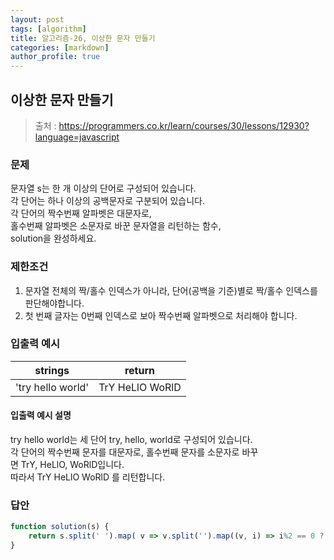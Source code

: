 ```yaml
---
layout: post
tags: [algorithm]
title: 알고리즘-26, 이상한 문자 만들기
categories: [markdown]
author_profile: true
---
```


## 이상한 문자 만들기

> 출처 : <https://programmers.co.kr/learn/courses/30/lessons/12930?language=javascript>

### 문제

문자열 s는 한 개 이상의 단어로 구성되어 있습니다.  
각 단어는 하나 이상의 공백문자로 구분되어 있습니다.  
각 단어의 짝수번째 알파벳은 대문자로,  
홀수번째 알파벳은 소문자로 바꾼 문자열을 리턴하는 함수,  
solution을 완성하세요.

### 제한조건

1. 문자열 전체의 짝/홀수 인덱스가 아니라, 단어(공백을 기준)별로 짝/홀수 인덱스를 판단해야합니다.  
2. 첫 번째 글자는 0번째 인덱스로 보아 짝수번째 알파벳으로 처리해야 합니다.

### 입출력 예시

|      strings      |      return       |
| :---------------: | :---------------: |
|  'try hello world'  |  TrY HeLlO WoRlD  |

#### 입출력 예시 설명
try hello world는 세 단어 try, hello, world로 구성되어 있습니다.  
각 단어의 짝수번째 문자를 대문자로, 홀수번째 문자를 소문자로 바꾸면 TrY, HeLlO, WoRlD입니다.  
따라서 TrY HeLlO WoRlD 를 리턴합니다.

### 답안

```javascript
function solution(s) {
    return s.split(' ').map( v => v.split('').map((v, i) => i%2 == 0 ? v.toUpperCase() : v.toLowerCase()).join('') ).join(' ');
}
```
